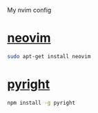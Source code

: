 My nvim config

# [neovim](https://github.com/neovim/neovim)
```bash
sudo apt-get install neovim
```

# [pyright](https://github.com/microsoft/pyright)
```bash
npm install -g pyright
```
